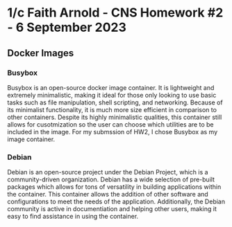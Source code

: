 # 1/c Faith Arnold - CNS Homework #2 - 6 September 2023 
## Docker Images
### Busybox
Busybox is an open-source docker image container. It is lightweight and extremely minimalistic, making it ideal for those only looking to use basic tasks such as file manipulation, shell scripting, and networking. Because of its minimalist functionality, it is much more size efficient in comparison to other containers. Despite its highly minimalistic qualities, this container still allows for cusotmization so the user can choose which utilities are to be included in the image. For my submssion of HW2, I chose Busybox as my image container.
### Debian
Debian is an open-source project under the Debian Project, which is a community-driven organization. Debian has a wide selection of pre-built packages which allows for tons of versatility in building applications within the container. This container allows the addition of other software and configurations to meet the needs of the application. Additionally, the Debian community is active in documentiation and helping other users, making it easy to find assistance in using the container.
## 
